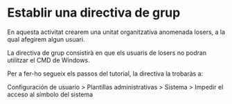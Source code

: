 # Establir una directiva de grup

En aquesta activitat crearem una unitat organitzativa anomenada losers, a la qual afegirem algun usuari.

La directiva de grup consistirà en que els usuaris de losers no podran utilitzar el CMD de Windows.

Per a fer-ho segueix els passos del tutorial, la directiva la trobaràs a:

Configuración de usuario > Plantillas administrativas > Sistema > Impedir el acceso al símbolo del sistema

